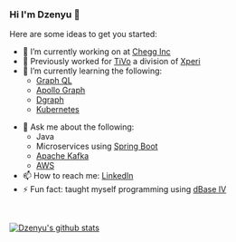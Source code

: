 ### Hi I'm Dzenyu 👋

Here are some ideas to get you started:

- 🔭 I’m currently working on at [Chegg Inc](https://www.chegg.com/)
- 🔭 Previously worked for [TiVo](https://www.tivo.com/) a division of [Xperi](https://www.xperi.com/)
- 🌱 I’m currently learning the following:
  - [Graph QL](https://graphql.org)
  - [Apollo Graph](https://www.apollographql.com/docs/)
  - [Dgraph](https://dgraph.io/)
  - [Kubernetes](https://kubernetes.io/training/)
<!--
- 👯 I’m looking to collaborate on ...
- 🤔 I’m looking for help with ...
-->
- 💬 Ask me about the following:
  - Java
  - Microservices using [Spring Boot](https://spring.io/projects/spring-boot)
  - [Apache Kafka](https://kafka.apache.org/)
  - [AWS](https://aws.amazon.com/)
- 📫 How to reach me: [LinkedIn](https://www.linkedin.com/in/smukangara)
- ⚡ Fun fact: taught myself programming using [dBase IV](https://en.wikipedia.org/wiki/DBase)

<br/>

[![Dzenyu's github stats](https://github-readme-stats.vercel.app/api?username=dzenyu&count_private=true&theme=dark)](https://github.com/dzenyu/github-readme-stats)

<!--
-->
